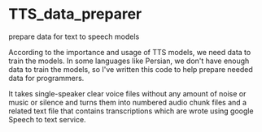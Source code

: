 # TTS_data_preparer
prepare data for text to speech models

According to the importance and usage of TTS models, we need data to train the models. In some languages like Persian, we don't have enough data to train the models, so I've written this code to help prepare needed data for programmers.

It takes single-speaker clear voice files without any amount of noise or music or silence and turns them into numbered audio chunk files and a related text file that contains transcriptions which are wrote using google Speech to text service.
